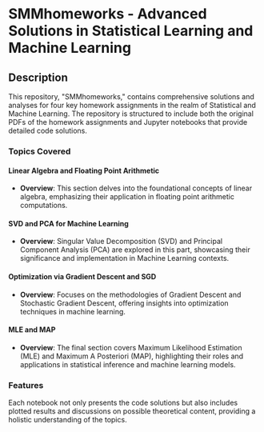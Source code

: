 # SMMhomeworks - Advanced Solutions in Statistical Learning and Machine Learning

## Description
This repository, "SMMhomeworks," contains comprehensive solutions and analyses for four key homework assignments in the realm of Statistical and Machine Learning. The repository is structured to include both the original PDFs of the homework assignments and Jupyter notebooks that provide detailed code solutions.

### Topics Covered

#### Linear Algebra and Floating Point Arithmetic
- **Overview**: This section delves into the foundational concepts of linear algebra, emphasizing their application in floating point arithmetic computations.

#### SVD and PCA for Machine Learning
- **Overview**: Singular Value Decomposition (SVD) and Principal Component Analysis (PCA) are explored in this part, showcasing their significance and implementation in Machine Learning contexts.

#### Optimization via Gradient Descent and SGD
- **Overview**: Focuses on the methodologies of Gradient Descent and Stochastic Gradient Descent, offering insights into optimization techniques in machine learning.

#### MLE and MAP
- **Overview**: The final section covers Maximum Likelihood Estimation (MLE) and Maximum A Posteriori (MAP), highlighting their roles and applications in statistical inference and machine learning models.

### Features
Each notebook not only presents the code solutions but also includes plotted results and discussions on possible theoretical content, providing a holistic understanding of the topics.
